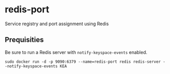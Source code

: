 redis-port
==========

Service registry and port assignment using Redis

Prequisities
------------
Be sure to run a Redis server with `notify-keyspace-events` enabled.

	sudo docker run -d -p 9090:6379 --name=redis-port redis redis-server --notify-keyspace-events KEA
